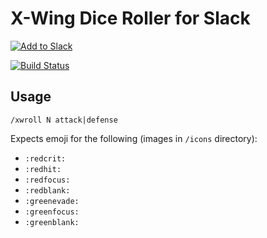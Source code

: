 # X-Wing Dice Roller for Slack

[![Add to Slack](https://platform.slack-edge.com/img/add_to_slack.png)](https://slack.com/oauth/authorize?client_id=51335116965.157820286801&scope=commands+team%3Aread)

[![Build Status](https://travis-ci.org/geordanr/slack-xwroll.png)](https://travis-ci.org/geordanr/slack-xwroll)

## Usage

`/xwroll N attack|defense`

Expects emoji for the following (images in `/icons` directory):

- `:redcrit:`
- `:redhit:`
- `:redfocus:`
- `:redblank:`
- `:greenevade:`
- `:greenfocus:`
- `:greenblank:`
